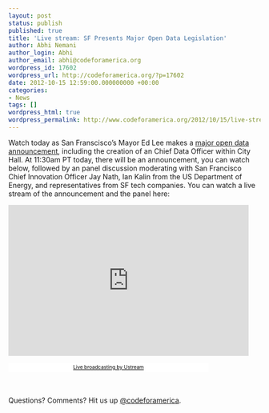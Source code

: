 ```yaml
---
layout: post
status: publish
published: true
title: 'Live stream: SF Presents Major Open Data Legislation'
author: Abhi Nemani
author_login: Abhi
author_email: abhi@codeforamerica.org
wordpress_id: 17602
wordpress_url: http://codeforamerica.org/?p=17602
date: 2012-10-15 12:59:00.000000000 +00:00
categories:
- News
tags: []
wordpress_html: true
wordpress_permalink: http://www.codeforamerica.org/2012/10/15/live-stream-sf-presents-major-open-data-legislation/
---
```


<p>Watch today as San Franscisco’s Mayor Ed Lee makes a <a href="http://innovation.sfgov.org/open-data-legislation/">major open data announcement</a>, including the creation of an Chief Data Officer within City Hall. At 11:30am PT today, there will be an announcement, you can watch below, followed by an panel discussion moderating with San Francisco Chief Innovation Officer Jay Nath, Ian Kalin from the US Department of Energy, and representatives from SF tech companies. You can watch a live stream of the announcement and the panel here:</p>
<p><iframe frameborder="0" height="302" scrolling="no" src="http://www.ustream.tv/embed/12257464?v=3&amp;wmode=direct" style="border: 0px none transparent;" width="480"></iframe></p>
<p><a href="http://www.ustream.tv/" style="padding: 2px 0px 4px; width: 400px; background: #ffffff; display: block; color: #000000; font-weight: normal; font-size: 10px; text-decoration: underline; text-align: center;" target="_blank">Live broadcasting by Ustream</a><br/>
 </p>
<p>Questions? Comments? Hit us up <a href="http://twitter.com/codeforamerica">@codeforamerica</a>.</p>
